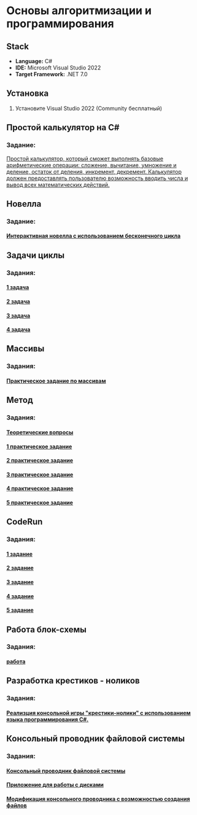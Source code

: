 # <h1>Основы алгоритмизации и программирования</h1>

##  Stack

*   **Language:** C#
*   **IDE:** Microsoft Visual Studio 2022
*   **Target Framework:** .NET 7.0
  
## Установка
1. Установите Visual Studio 2022 (Community бесплатный)



## <h2>Простой калькулятор на С#</h2>
### Задание:
[Простой калькулятор, который сможет выполнять базовые арифметические операции: сложение, вычитание, умножение и деление, остаток от деления, инкремент, декремент. Калькулятор должен предоставлять пользователю возможность вводить числа и вывод всех математических действий.](https://github.com/MariaMayskaya/Fundamentals_of_algorithmization_and_programming/blob/main/Calculator/calc.cs)



## <h2>Новелла</h2>
### Задание:
#### [Интерактивная новелла с использованием бесконечного циклa](https://github.com/MariaMayskaya/Fundamentals_of_algorithmization_and_programming/blob/main/Novela/novela.cs)




## <h2>Задачи циклы</h2>
### Задания:
#### [1 задача](https://github.com/MariaMayskaya/Fundamentals_of_algorithmization_and_programming/blob/main/Loops/loop1.cs)
#### [2 задача](https://github.com/MariaMayskaya/Fundamentals_of_algorithmization_and_programming/blob/main/Loops/loop2.cs)
#### [3 задача](https://github.com/MariaMayskaya/Fundamentals_of_algorithmization_and_programming/blob/main/Loops/loop3.cs)
#### [4 задача](https://github.com/MariaMayskaya/Fundamentals_of_algorithmization_and_programming/blob/main/Loops/loop4.cs)




## <h2>Массивы</h2>
### Задания:
#### [Практическое задание по массивам](https://github.com/MariaMayskaya/Fundamentals_of_algorithmization_and_programming/blob/main/Array/Array.cs)


## <h2>Метод</h2>
### Задания:
#### [Теоретические вопросы](https://github.com/MariaMayskaya/Fundamentals_of_algorithmization_and_programming/blob/main/Metod/Metod.cs)
#### [1 практическое задание](https://github.com/MariaMayskaya/Fundamentals_of_algorithmization_and_programming/blob/main/Metod/Metod1.cs)
#### [2 практическое задание](https://github.com/MariaMayskaya/Fundamentals_of_algorithmization_and_programming/blob/main/Metod/Metod2.cs)
#### [3 практическое задание](https://github.com/MariaMayskaya/Fundamentals_of_algorithmization_and_programming/blob/main/Metod/Metod3.cs)
#### [4 практическое задание](https://github.com/MariaMayskaya/Fundamentals_of_algorithmization_and_programming/blob/main/Metod/Metod4.cs)
#### [5 практическое задание](https://github.com/MariaMayskaya/Fundamentals_of_algorithmization_and_programming/blob/main/Metod/Metod5.cs)


##  <h2>CodeRun </h2>
### Задания:
#### [1 задание](https://github.com/MariaMayskaya/Fundamentals_of_algorithmization_and_programming/blob/main/CodeRun/CodeRun1.cs)
#### [2 задание](https://github.com/MariaMayskaya/Fundamentals_of_algorithmization_and_programming/blob/main/CodeRun/CodeRun2.cs)
#### [3 задание](https://github.com/MariaMayskaya/Fundamentals_of_algorithmization_and_programming/blob/main/CodeRun/CodeRun3.cs)
#### [4 задание](https://github.com/MariaMayskaya/Fundamentals_of_algorithmization_and_programming/blob/main/CodeRun/CodeRun4.cs)
#### [5 задание](https://github.com/MariaMayskaya/Fundamentals_of_algorithmization_and_programming/blob/main/CodeRun/CodeRun5.cs)


##  <h2>Работa блок-схемы</h2>
### Задания:
#### [работа](https://docs.google.com/document/d/1wfUfH_BSU21iqhYBzbj5HSjfsNS5NUnklbXkFT3dfCM/edit?tab=t.0#heading=h.rgclzzlrqhji)



## <h2>Разработка крестиков - ноликов</h2>
### Задания:
#### [Реализция консольной игры "крестики-нолики" с использованием языка программирования C#.](https://github.com/MariaMayskaya/Fundamentals_of_algorithmization_and_programming/blob/main/Game/tic-tac-toe%20game.cs)

## <h2>Консольный проводник файловой системы</h2>
### Задания:
#### [Консольный проводник файловой системы](https://github.com/MariaMayskaya/Fundamentals_of_algorithmization_and_programming/blob/main/ConsolProvodnic/FileInfo1.cs)
#### [Приложение для работы с дисками](https://github.com/MariaMayskaya/Fundamentals_of_algorithmization_and_programming/blob/main/ConsolProvodnic/FileInfo2.cs)
#### [Модификация консольного проводника с возможностью создания файлов](https://github.com/MariaMayskaya/Fundamentals_of_algorithmization_and_programming/blob/main/ConsolProvodnic/FileInfo3.cs)
